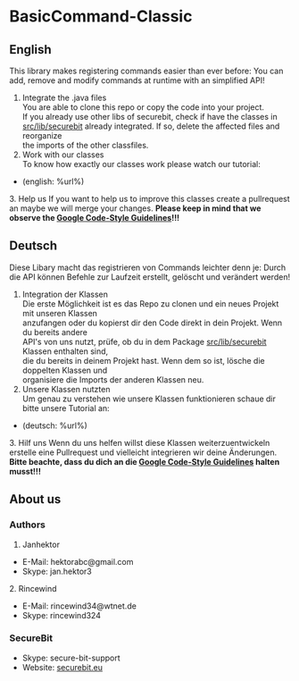 # BasicCommand-Classic

## English
This library makes registering commands easier than ever before: You can add, remove and modify commands at runtime with an simplified API!

1. Integrate the .java files  
  You are able to clone this repo or copy the code into your project.  
  If you already use other libs of securebit, check if have the classes in  
  <a href="https://github.com/Secure-Bit/BasicCommand-Classic/tree/master/src/lib/securebit">src/lib/securebit</a> already integrated. If so, delete the affected files and reorganize  
  the imports of the other classfiles.
2. Work with our classes  
  To know how exactly our classes work please watch our tutorial:
  <ul>
    <li>(english: %url%)</li>
  </ul>
3. Help us  
  If you want to help us to improve this classes create a pullrequest an maybe we will merge your changes.  
  <b>Please keep in mind that we observe the <a href="http://google.github.io/styleguide/javaguide.html">Google Code-Style Guidelines</a>!!!</b>  

## Deutsch
Diese Libary macht das registrieren von Commands leichter denn je: Durch die API können Befehle zur Laufzeit erstellt, gelöscht und verändert werden!

1. Integration der Klassen  
  Die erste Möglichkeit ist es das Repo zu clonen und ein neues Projekt mit unseren Klassen  
  anzufangen oder du kopierst dir den Code direkt in dein Projekt. Wenn du bereits andere  
  API's von uns nutzt, prüfe, ob du in dem Package <a href="https://github.com/Secure-Bit/BasicCommand-Classic/tree/master/src/lib/securebit">src/lib/securebit</a> Klassen enthalten sind,  
  die du bereits in deinem Projekt hast. Wenn dem so ist, lösche die doppelten Klassen und  
  organisiere die Imports der anderen Klassen neu.
2. Unsere Klassen nutzten  
  Um genau zu verstehen wie unsere Klassen funktionieren schaue dir bitte unsere Tutorial an:
  <ul>
    <li>(deutsch: %url%)</li>
  </ul>
3. Hilf uns  
  Wenn du uns helfen willst diese Klassen weiterzuentwickeln erstelle eine Pullrequest und vielleicht integrieren wir deine Änderungen.  
  <b>Bitte beachte, dass du dich an die <a href="http://google.github.io/styleguide/javaguide.html">Google Code-Style Guidelines</a> halten musst!!!</b>  


## About us

### Authors
1. Janhektor
<ul>
  <li>E-Mail: hektorabc@gmail.com</li>
  <li>Skype: jan.hektor3</li>
</ul>
2. Rincewind
<ul>
  <li>E-Mail: rincewind34@wtnet.de</li>
  <li>Skype: rincewind324
</ul>

### SecureBit
<ul>
  <li>Skype: secure-bit-support</li>
  <li>Website: <a href="securebit.eu/wp">securebit.eu</a></li>
</ul>


